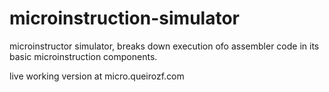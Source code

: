 microinstruction-simulator
==========================
microinstructor simulator, breaks down execution ofo assembler code in its basic microinstruction components.

live working version at micro.queirozf.com
